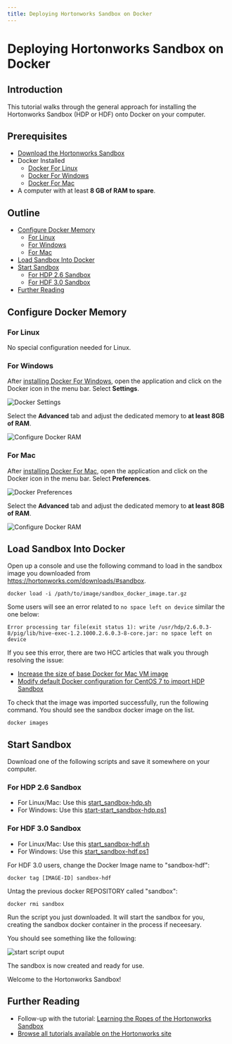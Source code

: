 ```yaml
---
title: Deploying Hortonworks Sandbox on Docker
---
```


# Deploying Hortonworks Sandbox on Docker

## Introduction

This tutorial walks through the general approach for installing the Hortonworks Sandbox (HDP or HDF) onto Docker on your computer.


## Prerequisites

-   [Download the Hortonworks Sandbox](https://hortonworks.com/downloads/#sandbox)
-   Docker Installed
    -   [Docker For Linux](https://docs.docker.com/engine/installation/linux/)
    -   [Docker For Windows](https://docs.docker.com/docker-for-windows/install/)
    -   [Docker For Mac](https://docs.docker.com/docker-for-mac/install/)
-   A computer with at least **8 GB of RAM to spare**.


## Outline

-   [Configure Docker Memory](#configure-docker-memory)
    -   [For Linux](#for-linux)
    -   [For Windows](#for-windows)
    -   [For Mac](#for-mac)
-   [Load Sandbox Into Docker](#load-sandbox-into-docker)
-   [Start Sandbox](#start-sandbox)
    -   [For HDP 2.6 Sandbox](#for-hdp-2.6-sandbox)
    -   [For HDF 3.0 Sandbox](#for-hdf-3.0-sandbox)
-   [Further Reading](#further-reading)


## Configure Docker Memory


### For Linux

No special configuration needed for Linux.


### For Windows

After [installing Docker For Windows](https://docs.docker.com/docker-for-windows/install/), open the application and click on the Docker icon in the menu bar.  Select **Settings**.

![Docker Settings](assets/docker-windows-settings.jpg)

Select the **Advanced** tab and adjust the dedicated memory to **at least 8GB of RAM**.

![Configure Docker RAM](assets/docker-windows-configure.jpg)


### For Mac

After [installing Docker For Mac](https://docs.docker.com/docker-for-mac/install/), open the application and click on the Docker icon in the menu bar.  Select **Preferences**.

![Docker Preferences](assets/docker-mac-preferences.jpg)

Select the **Advanced** tab and adjust the dedicated memory to **at least 8GB of RAM**.

![Configure Docker RAM](assets/docker-mac-configure.jpg)


## Load Sandbox Into Docker

Open up a console and use the following command to load in the sandbox image you downloaded from <https://hortonworks.com/downloads/#sandbox>.

```
docker load -i /path/to/image/sandbox_docker_image.tar.gz
```

Some users will see an error related to ```no space left on device``` similar the one below:

```
Error processing tar file(exit status 1): write /usr/hdp/2.6.0.3-8/pig/lib/hive-exec-1.2.1000.2.6.0.3-8-core.jar: no space left on device
```

If you see this error, there are two HCC articles that walk you through resolving the issue:
- [Increase the size of base Docker for Mac VM image](<https://community.hortonworks.com/content/kbentry/65901/how-to-increase-the-size-of-the-base-docker-for-ma.html>)
- [Modify default Docker configuration for CentOS 7 to import HDP Sandbox](<https://community.hortonworks.com/content/kbentry/65714/how-to-modify-the-default-docker-configuration-on.html>)

To check that the image was imported successfully, run the following command.  You should see the sandbox docker image on the list.

```
docker images
```


## Start Sandbox

Download one of the following scripts and save it somewhere on your computer.


### For HDP 2.6 Sandbox

-   For Linux/Mac: Use this [start_sandbox-hdp.sh](assets/start_sandbox-hdp.sh)
-   For Windows: Use this [start-start_sandbox-hdp.ps1](assets/start_sandbox-hdp.ps1)


### For HDF 3.0 Sandbox

-   For Linux/Mac: Use this [start_sandbox-hdf.sh](assets/start_sandbox-hdf.sh)
-   For Windows: Use this [start_sandbox-hdf.ps1](assets/start_sandbox-hdf.ps1)

For HDF 3.0 users, change the Docker Image name to "sandbox-hdf":

~~~
docker tag [IMAGE-ID] sandbox-hdf
~~~

Untag the previous docker REPOSITORY called "sandbox":

~~~
docker rmi sandbox
~~~

Run the script you just downloaded.  It will start the sandbox for you, creating the sandbox docker container in the process if neceesary.

You should see something like the following:

![start script ouput](assets/docker-start-sandbox-output.jpg)

The sandbox is now created and ready for use.

Welcome to the Hortonworks Sandbox!


## Further Reading

-   Follow-up with the tutorial: [Learning the Ropes of the Hortonworks Sandbox](https://hortonworks.com/tutorial/learning-the-ropes-of-the-hortonworks-sandbox)
-   [Browse all tutorials available on the Hortonworks site](https://hortonworks.com/tutorials/)
